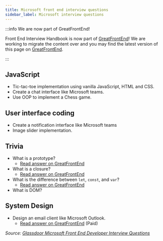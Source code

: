 ```yaml
---
title: Microsoft front end interview questions
sidebar_label: Microsoft interview questions
---
```


:::info We are now part of GreatFrontEnd!

Front End Interview Handbook is now part of [GreatFrontEnd](https://www.greatfrontend.com/?fpr=frontendinterviewhandbook)! We are working to migrate the content over and you may find the latest version of this page on [GreatFrontEnd](https://www.greatfrontend.com/prepare?fpr=frontendinterviewhandbook).

:::

## JavaScript

- Tic-tac-toe implementation using vanilla JavaScript, HTML and CSS.
- Create a chat interface like Microsoft teams.
- Use OOP to implement a Chess game.

## User interface coding

- Create a notification interface like Microsoft teams
- Image slider implementation.

## Trivia

- What is a prototype?
  - [Read answer on GreatFrontEnd](https://www.greatfrontend.com/questions/quiz/explain-how-prototypal-inheritance-works)
- What is a closure?
  - [Read answer on GreatFrontEnd](https://www.greatfrontend.com/questions/quiz/what-is-a-closure-and-how-why-would-you-use-one)
- What is the difference between `let`, `const`, and `var`?
  - [Read answer on GreatFrontEnd](https://www.greatfrontend.com/questions/quiz/what-are-the-differences-between-variables-created-using-let-var-or-const)
- What is DOM?

## System Design

- Design an email client like Microsoft Outlook.
  - [Read answer on GreatFrontEnd](https://www.greatfrontend.com/questions/system-design/email-client-outlook) (Paid)

_Source: [Glassdoor Microsoft Front End Developer Interview Questions](https://www.glassdoor.sg/Interview/Microsoft-Front-End-Developer-Interview-Questions-EI_IE1651.0,9_KO10,29.htm)_
